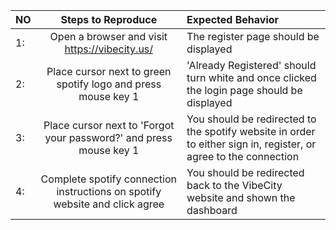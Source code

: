 | **NO** | **Steps to Reproduce** |**Expected Behavior**|
|------  |:----------------------:|:--------------------|
|1:      |Open a browser and visit https://vibecity.us/| The register page should be displayed|
|2:      |Place cursor next to green spotify logo and press mouse key 1| 'Already Registered' should turn white and once clicked the login page should be displayed|
|3:      |Place cursor next to 'Forgot your password?' and press mouse key 1| You should be redirected to the spotify website in order to either sign in, register, or agree to the connection
|4:      |Complete spotify connection instructions on spotify website and click agree| You should be redirected back to the VibeCity website and shown the dashboard|

